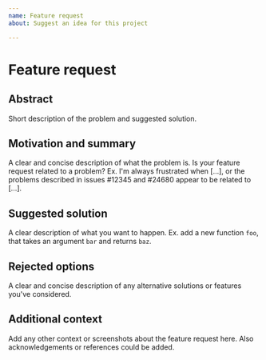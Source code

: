 ```yaml
---
name: Feature request
about: Suggest an idea for this project

---
```


# Feature request

## Abstract

Short description of the problem and suggested solution.

## Motivation and summary

A clear and concise description of what the problem is.
Is your feature request related to a problem?
Ex. I'm always frustrated when \[...], or the problems described
in issues #12345 and #24680 appear to be related to \[...].

## Suggested solution

A clear description of what you want to happen. Ex. add a
new function `foo`, that takes an argument `bar` and returns `baz`.

## Rejected options

A clear and concise description of any alternative solutions or
features you've considered.

## Additional context

Add any other context or screenshots about the feature request here.
Also acknowledgements or references could be added.
